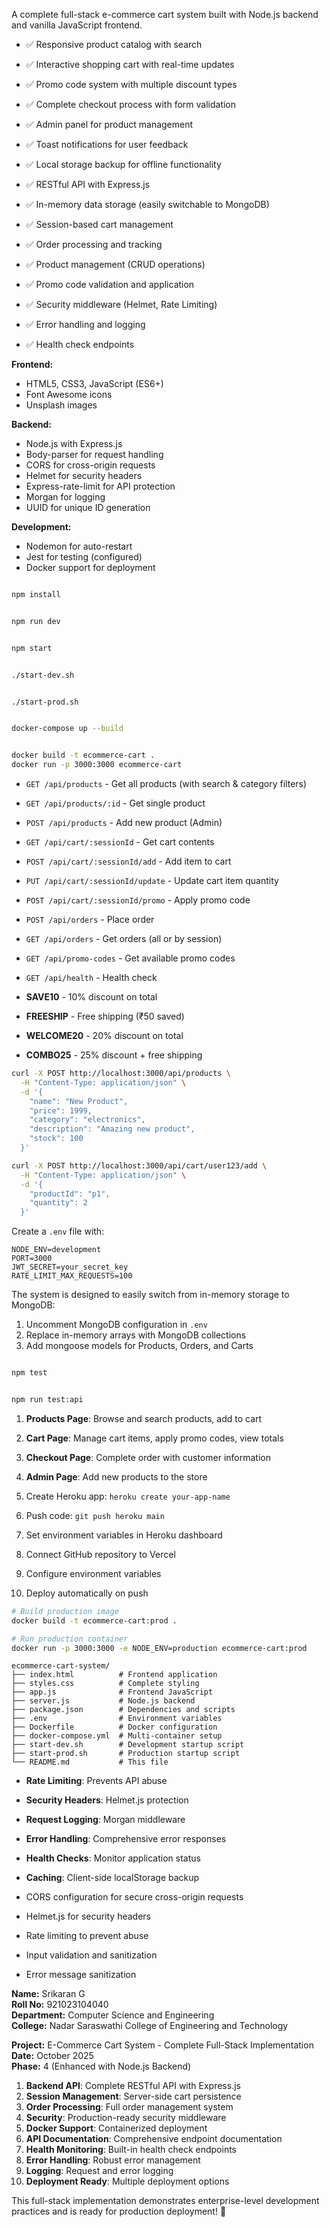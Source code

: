 


A complete full-stack e-commerce cart system built with Node.js backend and vanilla JavaScript frontend.


- ✅ Responsive product catalog with search
- ✅ Interactive shopping cart with real-time updates
- ✅ Promo code system with multiple discount types
- ✅ Complete checkout process with form validation
- ✅ Admin panel for product management
- ✅ Toast notifications for user feedback
- ✅ Local storage backup for offline functionality


- ✅ RESTful API with Express.js
- ✅ In-memory data storage (easily switchable to MongoDB)
- ✅ Session-based cart management
- ✅ Order processing and tracking
- ✅ Product management (CRUD operations)
- ✅ Promo code validation and application
- ✅ Security middleware (Helmet, Rate Limiting)
- ✅ Error handling and logging
- ✅ Health check endpoints


**Frontend:**
- HTML5, CSS3, JavaScript (ES6+)
- Font Awesome icons
- Unsplash images

**Backend:**
- Node.js with Express.js
- Body-parser for request handling
- CORS for cross-origin requests
- Helmet for security headers
- Express-rate-limit for API protection
- Morgan for logging
- UUID for unique ID generation

**Development:**
- Nodemon for auto-restart
- Jest for testing (configured)
- Docker support for deployment


```bash

npm install


npm run dev


npm start
```

```bash

./start-dev.sh


./start-prod.sh
```


```bash

docker-compose up --build


docker build -t ecommerce-cart .
docker run -p 3000:3000 ecommerce-cart
```


- `GET /api/products` - Get all products (with search & category filters)
- `GET /api/products/:id` - Get single product
- `POST /api/products` - Add new product (Admin)


- `GET /api/cart/:sessionId` - Get cart contents
- `POST /api/cart/:sessionId/add` - Add item to cart
- `PUT /api/cart/:sessionId/update` - Update cart item quantity
- `POST /api/cart/:sessionId/promo` - Apply promo code


- `POST /api/orders` - Place order
- `GET /api/orders` - Get orders (all or by session)


- `GET /api/promo-codes` - Get available promo codes
- `GET /api/health` - Health check



- **SAVE10** - 10% discount on total
- **FREESHIP** - Free shipping (₹50 saved)
- **WELCOME20** - 20% discount on total
- **COMBO25** - 25% discount + free shipping

```bash
curl -X POST http://localhost:3000/api/products \
  -H "Content-Type: application/json" \
  -d '{
    "name": "New Product",
    "price": 1999,
    "category": "electronics",
    "description": "Amazing new product",
    "stock": 100
  }'
```


```bash
curl -X POST http://localhost:3000/api/cart/user123/add \
  -H "Content-Type: application/json" \
  -d '{
    "productId": "p1",
    "quantity": 2
  }'
```


Create a `.env` file with:
```env
NODE_ENV=development
PORT=3000
JWT_SECRET=your_secret_key
RATE_LIMIT_MAX_REQUESTS=100
```


The system is designed to easily switch from in-memory storage to MongoDB:
1. Uncomment MongoDB configuration in `.env`
2. Replace in-memory arrays with MongoDB collections
3. Add mongoose models for Products, Orders, and Carts



```bash

npm test


npm run test:api
```



1. **Products Page**: Browse and search products, add to cart
2. **Cart Page**: Manage cart items, apply promo codes, view totals
3. **Checkout Page**: Complete order with customer information
4. **Admin Page**: Add new products to the store


1. Create Heroku app: `heroku create your-app-name`
2. Push code: `git push heroku main`
3. Set environment variables in Heroku dashboard


1. Connect GitHub repository to Vercel
2. Configure environment variables
3. Deploy automatically on push


```bash
# Build production image
docker build -t ecommerce-cart:prod .

# Run production container
docker run -p 3000:3000 -e NODE_ENV=production ecommerce-cart:prod
```



```
ecommerce-cart-system/
├── index.html          # Frontend application
├── styles.css          # Complete styling
├── app.js              # Frontend JavaScript
├── server.js           # Node.js backend
├── package.json        # Dependencies and scripts
├── .env                # Environment variables
├── Dockerfile          # Docker configuration
├── docker-compose.yml  # Multi-container setup
├── start-dev.sh        # Development startup script
├── start-prod.sh       # Production startup script
└── README.md           # This file
```



- **Rate Limiting**: Prevents API abuse
- **Security Headers**: Helmet.js protection
- **Request Logging**: Morgan middleware
- **Error Handling**: Comprehensive error responses
- **Health Checks**: Monitor application status
- **Caching**: Client-side localStorage backup



- CORS configuration for secure cross-origin requests
- Helmet.js for security headers
- Rate limiting to prevent abuse
- Input validation and sanitization
- Error message sanitization


**Name:** Srikaran G  
**Roll No:** 921023104040  
**Department:** Computer Science and Engineering  
**College:** Nadar Saraswathi College of Engineering and Technology  

**Project:** E-Commerce Cart System - Complete Full-Stack Implementation  
**Date:** October 2025  
**Phase:** 4 (Enhanced with Node.js Backend)





1. **Backend API**: Complete RESTful API with Express.js
2. **Session Management**: Server-side cart persistence
3. **Order Processing**: Full order management system
4. **Security**: Production-ready security middleware
5. **Docker Support**: Containerized deployment
6. **API Documentation**: Comprehensive endpoint documentation
7. **Health Monitoring**: Built-in health check endpoints
8. **Error Handling**: Robust error management
9. **Logging**: Request and error logging
10. **Deployment Ready**: Multiple deployment options

This full-stack implementation demonstrates enterprise-level development practices and is ready for production deployment! 🚀


